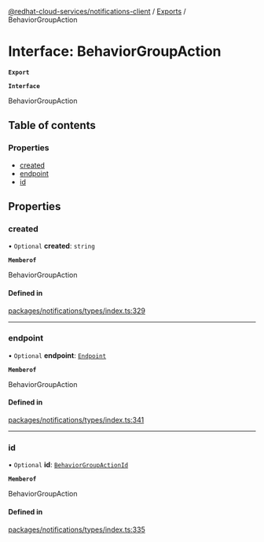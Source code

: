 [@redhat-cloud-services/notifications-client](../README.md) / [Exports](../modules.md) / BehaviorGroupAction

# Interface: BehaviorGroupAction

**`Export`**

**`Interface`**

BehaviorGroupAction

## Table of contents

### Properties

- [created](BehaviorGroupAction.md#created)
- [endpoint](BehaviorGroupAction.md#endpoint)
- [id](BehaviorGroupAction.md#id)

## Properties

### created

• `Optional` **created**: `string`

**`Memberof`**

BehaviorGroupAction

#### Defined in

[packages/notifications/types/index.ts:329](https://github.com/mkholjuraev/javascript-clients/blob/master/packages/notifications/types/index.ts#L329)

___

### endpoint

• `Optional` **endpoint**: [`Endpoint`](Endpoint.md)

**`Memberof`**

BehaviorGroupAction

#### Defined in

[packages/notifications/types/index.ts:341](https://github.com/mkholjuraev/javascript-clients/blob/master/packages/notifications/types/index.ts#L341)

___

### id

• `Optional` **id**: [`BehaviorGroupActionId`](BehaviorGroupActionId.md)

**`Memberof`**

BehaviorGroupAction

#### Defined in

[packages/notifications/types/index.ts:335](https://github.com/mkholjuraev/javascript-clients/blob/master/packages/notifications/types/index.ts#L335)
